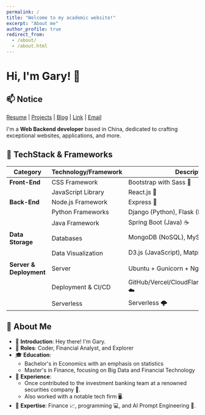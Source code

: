 ```yaml
---
permalink: /
title: "Welcome to my academic website!"
excerpt: "About me"
author_profile: true
redirect_from: 
  - /about/
  - /about.html
---
```

# Hi, I'm Gary! :wave:

## 📫 Notice
[Resume](https://hougarry.github.io/resume) | [Projects](https://hougarry.github.io/projects/)  | [Blog](https://hougarry.github.io/blog/) | [Link](https://hougarry.github.io/link/) |  [Email](mailto:houguangyu@ustc.edu)

I'm a **Web Backend developer** based in China, dedicated to crafting exceptional websites, applications, and more.


## 🚀 TechStack & Frameworks 

| **Category**   | **Technology/Framework**  | **Description**                           |
|----------------|---------------------------|-------------------------------------------|
| **Front-End**  | CSS Framework             | Bootstrap with Sass 💄                    |
|                | JavaScript Library        | React.js 📘                               |
| **Back-End**   | Node.js Framework         | Express 🚂                                |
|                | Python Frameworks         | Django (Python), Flask (Python) 🐍        |
|                | Java Framework            | Spring Boot (Java) ☕                     |
| **Data Storage** | Databases              | MongoDB (NoSQL), MySQL (Relational) 🗄️     |
|                | Data Visualization       | D3.js (JavaScript), Matplotlib (Python) 📊 |
| **Server & Deployment** | Server          | Ubuntu + Gunicorn + Nginx/Docker 🐳       |
|                | Deployment & CI/CD       | GitHub/Vercel/CloudFlarePage/GoogleCloud ☁️    |
|                | Serverless               | Serverless 🌩️                            |

## 🤵 About Me 

- 🙋 **Introduction**: Hey there! I'm Gary.
- 🧳 **Roles**: Coder, Financial Analyst, and Explorer
- 🎓 **Education**:
  - Bachelor's in Economics with an emphasis on statistics
  - Master's in Finance, focusing on Big Data and Financial Technology
- 🌆 **Experience**:
  - Once contributed to the investment banking team at a renowned securities company 🏦.
  - Also worked with a notable tech firm 🖥️.
- 🌟 **Expertise**: Finance 📈, programming 💻, and AI Prompt Engineering 🤖.


